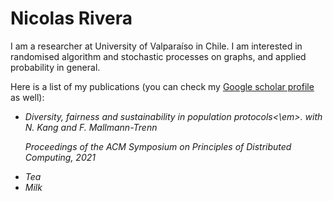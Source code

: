 <h1>Nicolas Rivera</h1>


I am a researcher at University of Valparaíso in Chile. I am interested in randomised algorithm and stochastic processes on graphs, and applied probability in general.


Here is a list of my publications (you can check my <a href="https://scholar.google.co.uk/citations?user=7yULPkgAAAAJ&hl=en"> Google scholar profile</a> as well):

<ul>
  <li> <em>Diversity, fairness and sustainability in population protocols<\em>. with N. Kang and F. Mallmann-Trenn
    
Proceedings of the ACM Symposium on Principles of Distributed Computing, 2021</li>
  <li>Tea</li>
  <li>Milk</li>
</ul>




